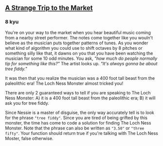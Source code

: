<h2><a href=https://www.codewars.com/kata/55ccdf1512938ce3ac000056/train/javascript target="_blank">A Strange Trip to the Market</a></h2><h3>8 kyu</h3><p>You're on your way to the market when you hear beautiful music coming from a nearby street performer. The notes come together like you wouln't believe as the musician puts together patterns of tunes. As you wonder what kind of algorithm you could use to shift octaves by 8 pitches or something silly like that, it dawns on you that you have been watching the musician for some 10 odd minutes. You ask, <em>"how much do people normally tip for something like this?"</em> The artist looks up. <em>"It's always gonna be about tree fiddy."</em></p><p>It was then that you realize the musician was a 400 foot tall beast from the paleolithic era! The Loch Ness Monster almost tricked you!</p><p>There are only 2 guaranteed ways to tell if you are speaking to The Loch Ness Monster: A) it is a 400 foot tall beast from the paleolithic era; B) it will ask you for tree fiddy.</p><p>Since Nessie is a master of disguise, the only way accurately tell is to look for the phrase <code>"tree fiddy"</code>. Since you are tired of being grifted by this monster, the time has come to code a solution for finding The Loch Ness Monster. Note that the phrase can also be written as <code>"3.50"</code> or <code>"three fifty"</code>. Your function should return true if you're talking with The Loch Ness Moster, false otherwise. </p>